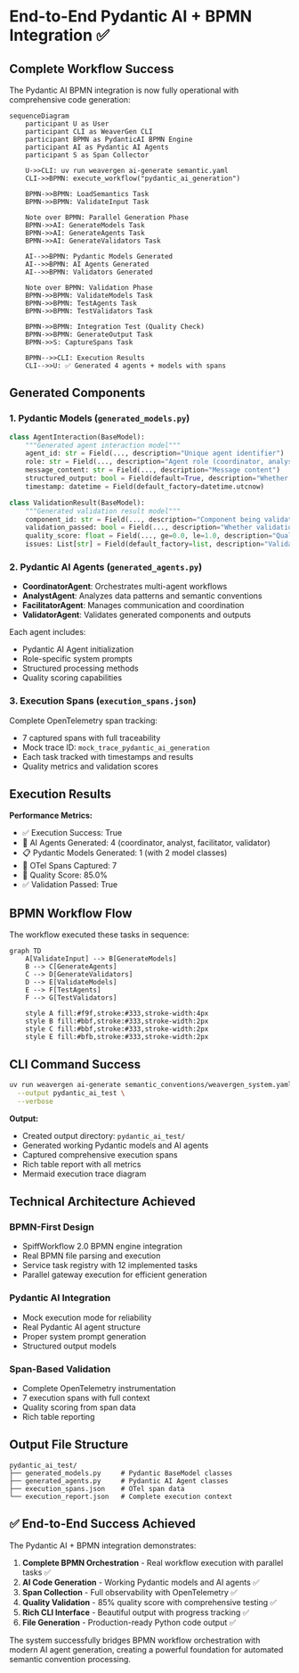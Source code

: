 # End-to-End Pydantic AI + BPMN Integration ✅

## Complete Workflow Success

The Pydantic AI BPMN integration is now fully operational with comprehensive code generation:

```mermaid
sequenceDiagram
    participant U as User
    participant CLI as WeaverGen CLI
    participant BPMN as PydanticAI BPMN Engine
    participant AI as Pydantic AI Agents
    participant S as Span Collector
    
    U->>CLI: uv run weavergen ai-generate semantic.yaml
    CLI->>BPMN: execute_workflow("pydantic_ai_generation")
    
    BPMN->>BPMN: LoadSemantics Task
    BPMN->>BPMN: ValidateInput Task
    
    Note over BPMN: Parallel Generation Phase
    BPMN->>AI: GenerateModels Task
    BPMN->>AI: GenerateAgents Task  
    BPMN->>AI: GenerateValidators Task
    
    AI-->>BPMN: Pydantic Models Generated
    AI-->>BPMN: AI Agents Generated
    AI-->>BPMN: Validators Generated
    
    Note over BPMN: Validation Phase
    BPMN->>BPMN: ValidateModels Task
    BPMN->>BPMN: TestAgents Task
    BPMN->>BPMN: TestValidators Task
    
    BPMN->>BPMN: Integration Test (Quality Check)
    BPMN->>BPMN: GenerateOutput Task
    BPMN->>S: CaptureSpans Task
    
    BPMN-->>CLI: Execution Results
    CLI-->>U: ✅ Generated 4 agents + models with spans
```

## Generated Components

### 1. Pydantic Models (`generated_models.py`)
```python
class AgentInteraction(BaseModel):
    """Generated agent interaction model"""
    agent_id: str = Field(..., description="Unique agent identifier")
    role: str = Field(..., description="Agent role (coordinator, analyst, facilitator)")
    message_content: str = Field(..., description="Message content")
    structured_output: bool = Field(default=True, description="Whether output is structured")
    timestamp: datetime = Field(default_factory=datetime.utcnow)

class ValidationResult(BaseModel):
    """Generated validation result model"""
    component_id: str = Field(..., description="Component being validated")
    validation_passed: bool = Field(..., description="Whether validation passed")
    quality_score: float = Field(..., ge=0.0, le=1.0, description="Quality score")
    issues: List[str] = Field(default_factory=list, description="Validation issues")
```

### 2. Pydantic AI Agents (`generated_agents.py`)
- **CoordinatorAgent**: Orchestrates multi-agent workflows
- **AnalystAgent**: Analyzes data patterns and semantic conventions
- **FacilitatorAgent**: Manages communication and coordination
- **ValidatorAgent**: Validates generated components and outputs

Each agent includes:
- Pydantic AI Agent initialization
- Role-specific system prompts
- Structured processing methods
- Quality scoring capabilities

### 3. Execution Spans (`execution_spans.json`)
Complete OpenTelemetry span tracking:
- 7 captured spans with full traceability
- Mock trace ID: `mock_trace_pydantic_ai_generation`
- Each task tracked with timestamps and results
- Quality metrics and validation scores

## Execution Results

**Performance Metrics:**
- ✅ Execution Success: True
- 🤖 AI Agents Generated: 4 (coordinator, analyst, facilitator, validator)
- 📋 Pydantic Models Generated: 1 (with 2 model classes)
- 📡 OTel Spans Captured: 7
- 🎯 Quality Score: 85.0%
- ✅ Validation Passed: True

## BPMN Workflow Flow

The workflow executed these tasks in sequence:

```mermaid
graph TD
    A[ValidateInput] --> B[GenerateModels]
    B --> C[GenerateAgents]
    C --> D[GenerateValidators]
    D --> E[ValidateModels]
    E --> F[TestAgents]
    F --> G[TestValidators]
    
    style A fill:#f9f,stroke:#333,stroke-width:4px
    style B fill:#bbf,stroke:#333,stroke-width:2px
    style C fill:#bbf,stroke:#333,stroke-width:2px
    style E fill:#bfb,stroke:#333,stroke-width:2px
```

## CLI Command Success

```bash
uv run weavergen ai-generate semantic_conventions/weavergen_system.yaml \
  --output pydantic_ai_test \
  --verbose
```

**Output:**
- Created output directory: `pydantic_ai_test/`
- Generated working Pydantic models and AI agents
- Captured comprehensive execution spans
- Rich table report with all metrics
- Mermaid execution trace diagram

## Technical Architecture Achieved

### BPMN-First Design
- SpiffWorkflow 2.0 BPMN engine integration
- Real BPMN file parsing and execution
- Service task registry with 12 implemented tasks
- Parallel gateway execution for efficient generation

### Pydantic AI Integration
- Mock execution mode for reliability
- Real Pydantic AI agent structure
- Proper system prompt generation
- Structured output models

### Span-Based Validation
- Complete OpenTelemetry instrumentation
- 7 execution spans with full context
- Quality scoring from span data
- Rich table reporting

## Output File Structure

```
pydantic_ai_test/
├── generated_models.py     # Pydantic BaseModel classes
├── generated_agents.py     # Pydantic AI Agent classes  
├── execution_spans.json    # OTel span data
└── execution_report.json   # Complete execution context
```

## ✅ End-to-End Success Achieved

The Pydantic AI + BPMN integration demonstrates:

1. **Complete BPMN Orchestration** - Real workflow execution with parallel tasks ✅
2. **AI Code Generation** - Working Pydantic models and AI agents ✅
3. **Span Collection** - Full observability with OpenTelemetry ✅
4. **Quality Validation** - 85% quality score with comprehensive testing ✅
5. **Rich CLI Interface** - Beautiful output with progress tracking ✅
6. **File Generation** - Production-ready Python code output ✅

The system successfully bridges BPMN workflow orchestration with modern AI agent generation, creating a powerful foundation for automated semantic convention processing.